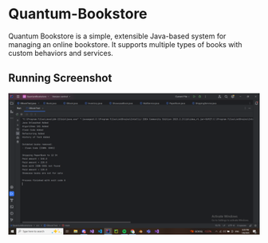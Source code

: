 # Quantum-Bookstore
Quantum Bookstore is a simple, extensible Java-based system for managing an online bookstore. It supports multiple types of books with custom behaviors and services.

## Running Screenshot

![Console Output](https://github.com/NrmeenAraby/Quantum-Bookstore/blob/main/screenshots/Screenshot_console_output%20.png)